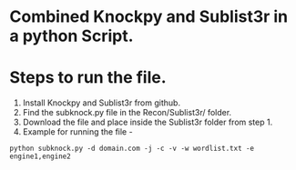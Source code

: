 # Combined Knockpy and Sublist3r in a python Script.

# Steps to run the file.

1. Install Knockpy and Sublist3r from github.
2. Find the subknock.py file in the Recon/Sublist3r/ folder.
3. Download the file and place inside the Sublist3r folder from step 1.
4. Example for running the file -
                                   
  ``` python subknock.py -d domain.com -j -c -v -w wordlist.txt -e engine1,engine2 ```
                     


